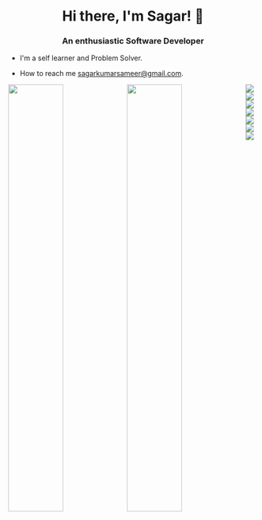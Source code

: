 <div align="center">
  <h1>Hi there, I'm Sagar! 👋</h1>
  <h3>An enthusiastic Software Developer</h3>
</div>

* I'm a self learner and Problem Solver.

* How to reach me sagarkumarsameer@gmail.com.


<img align = "left" width = "47%" src = "https://github-readme-stats.vercel.app/api?username=as4c&show_icons=true&theme=radical" />

<img align = "left" width = "47%" src = "https://github-readme-stats.vercel.app/api/top-langs/?username=as4c&layout=compact" />

<img align = "left"  src = "https://img.shields.io/badge/Python-3776AB?style=for-the-badge&logo=python&logoColor=white" />

<img align = "left"  src = "https://img.shields.io/badge/JavaScript-F7DF1E?style=for-the-badge&logo=javascript&logoColor=black" />

<img align = "left"  src = "https://img.shields.io/badge/C-00599C?style=for-the-badge&logo=c&logoColor=white" />

<img align = "left"  src = "https://img.shields.io/badge/C%2B%2B-00599C?style=for-the-badge&logo=c%2B%2B&logoColor=white" />

<img align = "left"  src = "https://img.shields.io/badge/HTML5-E34F26?style=for-the-badge&logo=html5&logoColor=white" />

<img align = "left"  src = "https://img.shields.io/badge/Java-ED8B00?style=for-the-badge&logo=openjdk&logoColor=white" />

<im align = "left"  src = "https://img.shields.io/badge/CSS3-1572B6?style=for-the-badge&logo=css3&logoColor=white" />

<img src = "https://img.shields.io/badge/Django-092E20?style=for-the-badge&logo=django&logoColor=white" />

<!-- <img src = "" /> -->
